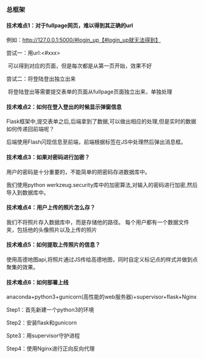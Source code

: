 ### 总框架





#### 技术难点1：对于fullpage网页，难以得到其正确的url

例如：http://127.0.0.1:5000/#login_up【#login_up就无法得到】

尝试一：用url:<#xxx>

​	可以得到对应的页面，但是每次都是从第一页开始，效果不好

尝试二：将登陆登出独立出来

​	将登陆登出等需要提交表单的页面从fullpage页面独立出来，单独处理



#### 技术难点2：如何在登入登出的时候显示弹窗信息

Flask框架中,提交表单之后,后端拿到了数据,可以做出相应的处理,但是实时的数据如何传递回前端呢？

后端使用Flash闪现信息至前端，前端根据标签在JS中处理然后弹出消息框。



#### 技术难点3：如果对密码进行加密？

用户的密码是十分重要的，不能简单的把密码存进数据库中。

我们使用python werkzeug.security库中的加密算法,对输入的密码进行加密,然后导入到数据库中。



#### 技术难点4：用户上传的照片怎么存？

我们不将照片存入数据库中，而是存储他的路径。
每个用户都有一个数据文件夹，包括他的头像照片以及上传的照片



#### 技术难点5：如何提取上传照片的信息？

使用高德地图api,将照片通过JS传给高德地图，同时自定义标记点的样式并做到点聚集的效果。



#### 技术难点6：如何部署上线

anaconda+python3+gunicorn(高性能的web服务器)+supervisor+flask+Nginx

Step1：首先新建一个python3的环境

Step2：安装flask和gunicorn

Spte3：用supervisor守护进程

Step4：使用Nginx进行正向反向代理



